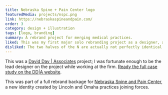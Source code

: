 ```yaml
---
title: Nebraska Spine + Pain Center logo
featuredMedia: projects/nspc.png
link: https://nebraskaspineandpain.com/
order: 3
category: design + illustration
tags: [logo, branding]
summary: A rebrand project for merging medical practices.
liked: This was my first major solo rebranding project as a designer, and I feel the solution we arrived at reflected the brand's identiy and core values successfully. There's also a huge sign on a building in Omaha with my design on it, so that's cool.
disliked: The two halves of the N are actually not perfectly identical. It's imperceptible to the eye unless you zoom in on the vector file by like 3000%, but I've always known it and it's always bugged me.
---
```


This was a [David Day | Associates](https://dday.com) project; I was fortunate enough to be the lead designer on the project while working at the firm. [Ready the full case study on the DD|A website](https://dday.com/case-studies/nebraska-spine-pain-center-brand-unification/).

This was part of a full rebrand backage for [Nebraska Spine and Pain Center](https://nebraskaspineandpain.com/), a new identity created by Lincoln and Omaha practices joining forces.
